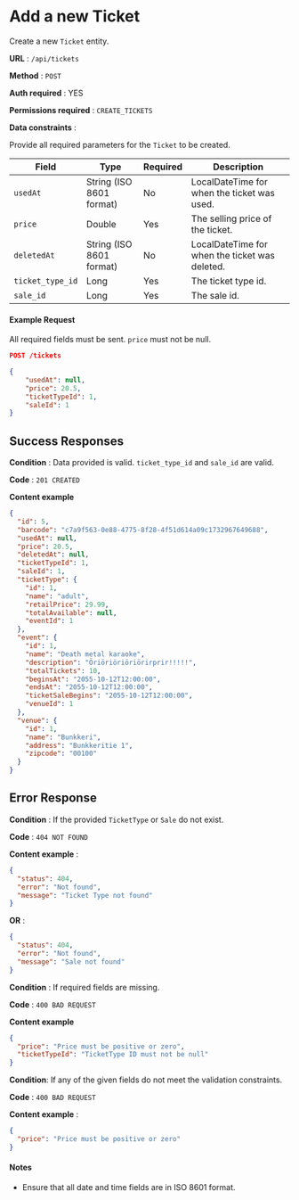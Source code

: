 # Add a new Ticket

Create a new `Ticket` entity.

**URL** : `/api/tickets`

**Method** : `POST`

**Auth required** : YES

**Permissions required** : `CREATE_TICKETS`

**Data constraints** :

Provide all required parameters for the `Ticket` to be created.

| Field            | Type                     | Required | Description                                    |
| ---------------- | ------------------------ | -------- | ---------------------------------------------- |
| `usedAt`         | String (ISO 8601 format) | No       | LocalDateTime for when the ticket was used.    |
| `price`          | Double                   | Yes      | The selling price of the ticket.               |
| `deletedAt`      | String (ISO 8601 format) | No       | LocalDateTime for when the ticket was deleted. |
| `ticket_type_id` | Long                     | Yes      | The ticket type id.                            |
| `sale_id`        | Long                     | Yes      | The sale id.                                   |

#### Example Request

All required fields must be sent. `price` must not be null.

```json
POST /tickets

{
    "usedAt": null,
    "price": 20.5,
    "ticketTypeId": 1,
    "saleId": 1
}
```

## Success Responses

**Condition** : Data provided is valid. `ticket_type_id` and `sale_id` are valid.

**Code** : `201 CREATED`

**Content example**

```json
{
  "id": 5,
  "barcode": "c7a9f563-0e88-4775-8f28-4f51d614a09c1732967649688",
  "usedAt": null,
  "price": 20.5,
  "deletedAt": null,
  "ticketTypeId": 1,
  "saleId": 1,
  "ticketType": {
    "id": 1,
    "name": "adult",
    "retailPrice": 29.99,
    "totalAvailable": null,
    "eventId": 1
  },
  "event": {
    "id": 1,
    "name": "Death metal karaoke",
    "description": "Öriöriöriöriörirprir!!!!!",
    "totalTickets": 10,
    "beginsAt": "2055-10-12T12:00:00",
    "endsAt": "2055-10-12T12:00:00",
    "ticketSaleBegins": "2055-10-12T12:00:00",
    "venueId": 1
  },
  "venue": {
    "id": 1,
    "name": "Bunkkeri",
    "address": "Bunkkeritie 1",
    "zipcode": "00100"
  }
}
```

## Error Response

**Condition** : If the provided `TicketType` or `Sale` do not exist.

**Code** : `404 NOT FOUND`

**Content example** :

```json
{
  "status": 404,
  "error": "Not found",
  "message": "Ticket Type not found"
}
```

**OR** :

```json
{
  "status": 404,
  "error": "Not found",
  "message": "Sale not found"
}
```

**Condition** : If required fields are missing.

**Code** : `400 BAD REQUEST`

**Content example**

```json
{
  "price": "Price must be positive or zero",
  "ticketTypeId": "TicketType ID must not be null"
}
```

**Condition**: If any of the given fields do not meet the validation constraints.

**Code** : `400 BAD REQUEST`

**Content example** :

```json
{
  "price": "Price must be positive or zero"
}
```

#### Notes

- Ensure that all date and time fields are in ISO 8601 format.
